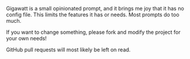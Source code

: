 Gigawatt is a small opinionated prompt, and it brings me joy that it has no config file. This limits the features it has or needs. Most prompts do too much.

If you want to change something, please fork and modify the project for your own needs!

GitHub pull requests will most likely be left on read.
